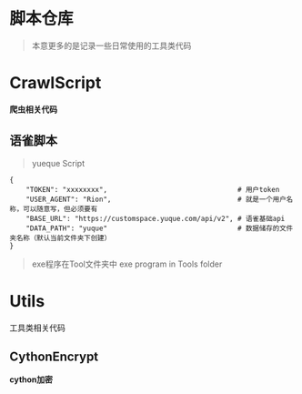 # 脚本仓库

> 本意更多的是记录一些日常使用的工具类代码

# CrawlScript
**爬虫相关代码**
## 语雀脚本
> yueque Script
```
{
    "TOKEN": "xxxxxxxx",                                # 用户token
    "USER_AGENT": "Rion",                               # 就是一个用户名称，可以随意写，但必须要有
    "BASE_URL": "https://customspace.yuque.com/api/v2", # 语雀基础api
    "DATA_PATH": "yuque"                                # 数据储存的文件夹名称（默认当前文件夹下创建）
}
```
> exe程序在Tool文件夹中
> exe program in Tools folder

# Utils 
工具类相关代码
## CythonEncrypt
**cython加密**
